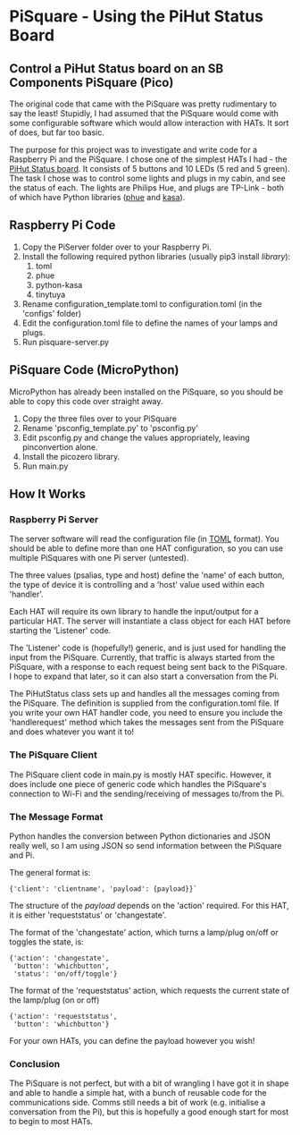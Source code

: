 # PiSquare - Using the PiHut Status Board
## Control a PiHut Status board on an SB Components PiSquare (Pico)

The original code that came with the PiSquare was pretty rudimentary to say the least! Stupidly, I had assumed that 
the PiSquare would come with some configurable software which would allow interaction with HATs. It sort of does, 
but far too basic.

The purpose for this project was to investigate and write code for a Raspberry Pi and the PiSquare. I chose one of 
the simplest HATs I had - the [PiHut Status board](https://thepihut.com/products/status-board-pro). It consists of 5 
buttons and 10 LEDs (5 red and 5 green). The task I chose was to control some lights and plugs in my cabin, and see 
the status of each. The lights are Philips Hue, and plugs are TP-Link - both of which have Python libraries 
([phue](https://github.com/studioimaginaire/phue) and [kasa](https://github.com/python-kasa/python-kasa)).

## Raspberry Pi Code

1. Copy the PiServer folder over to your Raspberry Pi.
2. Install the following required python libraries (usually pip3 install *library*):
   1. toml
   2. phue
   3. python-kasa
   4. tinytuya
3. Rename configuration_template.toml to configuration.toml (in the 'configs' folder)
4. Edit the configuration.toml file to define the names of your lamps and plugs.
5. Run pisquare-server.py

## PiSquare Code (MicroPython)

MicroPython has already been installed on the PiSquare, so you should be able to copy this code over straight away.

1. Copy the three files over to your PiSquare
2. Rename 'psconfig_template.py' to 'psconfig.py'
3. Edit psconfig.py and change the values appropriately, leaving pinconvertion alone.
4. Install the picozero library.
5. Run main.py

## How It Works

### Raspberry Pi Server
The server software will read the configuration file (in [TOML](https://toml.io/en/) format). You should be able 
to define more than one HAT configuration, so you can use multiple PiSquares with one Pi server (untested). 

The three values (psalias, type and host) define the 'name' of each button, the type of device it is controlling and 
a 'host' value used within each 'handler'.

Each HAT will require its own library to handle the input/output for a particular HAT. The server will instantiate a 
class object for each HAT before starting the 'Listener' code.

The 'Listener' code is (hopefully!) generic, and is just used for handling the input from the PiSquare. Currently, 
that traffic is always started from the PiSquare, with a response to each request being sent back to the PiSquare. I 
hope to expand that later, so it can also start a conversation from the Pi.

The PiHutStatus class sets up and handles all the messages coming from the PiSquare. The definition is supplied from 
the configuration.toml file.  If you write your own HAT handler code, you need to ensure you include the 
'handlerequest' method which takes the messages sent from the PiSquare and does whatever you want it to!

### The PiSquare Client
The PiSquare client code in main.py is mostly HAT specific. However, it does include one piece of generic code which 
handles the PiSquare's connection to Wi-Fi and the sending/receiving of messages to/from the Pi.

### The Message Format
Python handles the conversion between Python dictionaries and JSON really well, so I am using JSON so send 
information between the PiSquare and Pi.

The general format is:

    {'client': 'clientname', 'payload': {payload}}`

The structure of the *payload* depends on the 'action' required. For this HAT, it is either 'requeststatus' or 
'changestate'.

The format of the 'changestate' action, which turns a lamp/plug on/off or toggles the state, is:

    {'action': 'changestate', 
     'button': 'whichbutton',
     'status': 'on/off/toggle'}

The format of the 'requeststatus' action, which requests the current state of the lamp/plug (on or off)

    {'action': 'requeststatus', 
     'button': 'whichbutton'}

For your own HATs, you can define the payload however you wish!

### Conclusion
The PiSquare is not perfect, but with a bit of wrangling I have got it in shape and able to handle a simple hat, 
with a bunch of reusable code for the communications side. Comms still needs a bit of work (e.g. initialise a 
conversation from the Pi), but this is hopefully a good enough start for most to begin to most HATs.